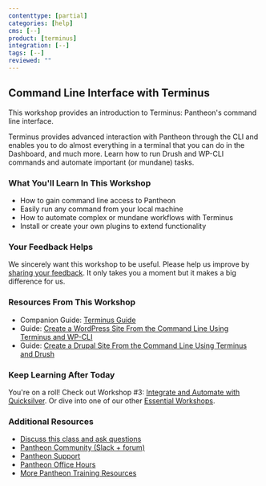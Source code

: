```yaml
---
contenttype: [partial]
categories: [help]
cms: [--]
product: [terminus]
integration: [--]
tags: [--]
reviewed: ""
---
```


## Command Line Interface with Terminus 

This workshop provides an introduction to Terminus: Pantheon's command line interface.

Terminus provides advanced interaction with Pantheon through the CLI and enables you to do almost everything in a terminal that you can do in the Dashboard, and much more. Learn how to run Drush and WP-CLI commands and automate important (or mundane) tasks.

### What You'll Learn In This Workshop

- How to gain command line access to Pantheon
- Easily run any command from your local machine
- How to automate complex or mundane workflows with Terminus
- Install or create your own plugins to extend functionality

<Youtube src="0Tom0jZtwLw" title="Command Line Interface with Terminus" start="11" />

### Your Feedback Helps

We sincerely want this workshop to be useful. Please help us improve by [sharing your feedback](https://www.getfeedback.com/r/FHnfj1n8?gf_q[8821859]=17495038). It only takes you a moment but it makes a big difference for us.

### Resources From This Workshop

- Companion Guide: [Terminus Guide](/terminus)
- Guide: [Create a WordPress Site From the Command Line Using Terminus and WP-CLI](/guides/wp-cli/wordpress-commandline)
- Guide: [Create a Drupal Site From the Command Line Using Terminus and Drush](/guides/drush/drupal-commandline)

### Keep Learning After Today

You're on a roll! Check out Workshop #3: [Integrate and Automate with Quicksilver](/workshops?c=lw3). Or dive into one of our other [Essential Workshops](https://pantheon.io/workshops).

### Additional Resources

- [Discuss this class and ask questions](https://discuss.pantheon.io/c/pantheon-training/command-line-interface-terminus/53)
- [Pantheon Community (Slack + forum)](/pantheon-community)
- [Pantheon Support](/guides/support)
- [Pantheon Office Hours](https://pantheon.io/agencies/office-hours)
- [More Pantheon Training Resources](https://pantheon.io/learn-pantheon)
